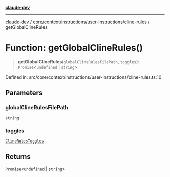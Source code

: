 [**claude-dev**](../../../../../../README.md)

***

[claude-dev](../../../../../../README.md) / [core/context/instructions/user-instructions/cline-rules](../README.md) / getGlobalClineRules

# Function: getGlobalClineRules()

> **getGlobalClineRules**(`globalClineRulesFilePath`, `toggles`): `Promise`\<`undefined` \| `string`\>

Defined in: src/core/context/instructions/user-instructions/cline-rules.ts:10

## Parameters

### globalClineRulesFilePath

`string`

### toggles

[`ClineRulesToggles`](../../../../../../shared/cline-rules/type-aliases/ClineRulesToggles.md)

## Returns

`Promise`\<`undefined` \| `string`\>
